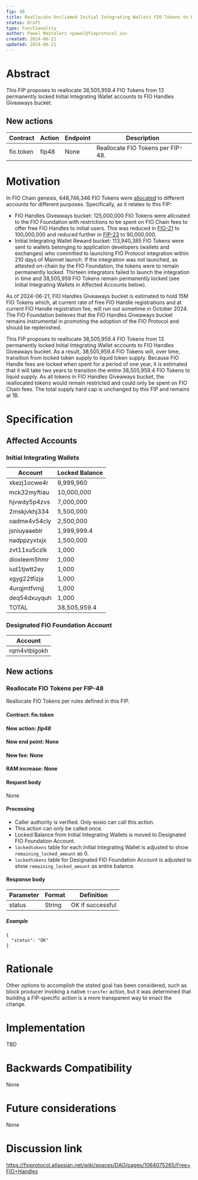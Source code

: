 ```yaml
---
fip: 48
title: Reallocate Uncliamed Initial Integrating Wallets FIO Tokens to FIO Handles Giveaways
status: Draft
type: Functionality
author: Pawel Mastalerz <pawel@fioprotocol.io>
created: 2024-06-21
updated: 2024-06-21
---
```


# Abstract
This FIP proposes to reallocate 38,505,959.4 FIO Tokens from 13 permanently locked Initial Integrating Wallet accounts to FIO Handles Giveaways bucket.

## New actions
|Contract|Action|Endpoint|Description|
|---|---|---|---|
|fio.token|fip48|None|Reallocate FIO Tokens per FIP-48.|

# Motivation
In FIO Chain genesis, 648,746,346 FIO Tokens were [allocated](https://fio.net/token/distribution) to different accounts for different purposes. Specifically, as it relates to this FIP:
* FIO Handles Giveaways bucket: 125,000,000 FIO Tokens were allcoated to the FIO Foundation with restrictions to be spent on FIO Chain fees to offer free FIO Handles to initial users. This was reduced in [FIO-21](https://github.com/fioprotocol/fips/blob/master/fip-0021.md) to 100,000,000 and reduced further in [FIP-23](https://github.com/fioprotocol/fips/blob/master/fip-0023.md) to 90,000,000.
* Initial Integrating Wallet Reward bucket: 113,940,385 FIO Tokens were sent to wallets belonging to application developers (wallets and exchanges) who committed to launching FIO Protocol integration within 210 days of Mainnet launch. If the integration was not launched, as attested on-chain by the FIO Foundation, the tokens were to remain permanently locked. Thirteen integrators failed to launch the integration in time and 38,505,959 FIO Tokens remain permanently locked (see Initial Integrating Wallets in Affected Accounts below).

As of 2024-06-21, FIO Handles Giveaways bucket is estimated to hold 15M FIO Tokens which, at current rate of free FIO Handle registrations and at current FIO Handle registration fee, will run out sometime in October 2024. The FIO Foundation believes that the FIO Handles Giveaways bucket remains instrumental in promoting the adoption of the FIO Protocol and should be replenished.

This FIP proposes to reallocate 38,505,959.4 FIO Tokens from 13 permanently locked Initial Integrating Wallet accounts to FIO Handles Giveaways bucket. As a result, 38,505,959.4 FIO Tokens will, over time, transition from locked token supply to liquid token supply. Because FIO Handle fees are locked when spent for a period of one year, it is estimated that it will take two years to transition the entire 38,505,959.4 FIO Tokens to liquid supply. As all tokens in FIO Handles Giveaways bucket, the reallocated tokens would remain restricted and could only be spent on FIO Chain fees. The total supply hard cap is unchanged by this FIP and remains at 1B.

# Specification
## Affected Accounts
### Initial Integrating Wallets
|Account|Locked Balance|
|---|---|
|xkezj1ocwe4r|9,999,960|
|mck32myftiau|10,000,000|
|hjvwdy5p4zvs|7,000,000|
|2mskjvkhj334|5,500,000|
|oadme4v54cly|2,500,000|
|jsniuyaaeblr|1,999,999.4|
|nadppzyxtxjx|1,500,000|
|zvt11xu5czlk|1,000|
|dioxleem5hmr|1,000|
|iud1tjwtt2ey|1,000|
|xgyg22tfizja|1,000|
|4urqjmtfvmjj|1,000|
|deq54dxuyquh|1,000|
|TOTAL|38,505,959.4|
### Designated FIO Foundation Account
|Account|
|---|
|rqm4vtblgokh|

## New actions
### Reallocate FIO Tokens per FIP-48
Reallocate FIO Tokens per rules defined in this FIP.
#### Contract: fio.token
#### New action: *fip48*
#### New end point: None
#### New fee: None
#### RAM increase: None
#### Request body
None
#### Processing
* Caller authority is verified. Only eosio can call this action.
* This action can only be called once.
* Locked Balance from Initial Integrating Wallets is moved to Designated FIO Foundation Account.
* `lockedtokens` table for each Initial Integrating Wallet is adjusted to show `remaining_locked_amount` as 0.
* `lockedtokens` table for Designated FIO Foundation Account is adjusted to show `remaining_locked_amount` as entire balance.
#### Response body
|Parameter|Format|Definition|
|---|---|---|
|status|String|OK if successful|
##### Example
```
{
  "status": "OK"
}
```

# Rationale
Other options to accomplish the stated goal has been considered, such as block producer invoking a native `transfer` action, but it was determined that building a FIP-specific action is a more transparent way to enact the change.

# Implementation
TBD

# Backwards Compatibility
None

# Future considerations
None

# Discussion link
https://fioprotocol.atlassian.net/wiki/spaces/DAO/pages/1064075265/Free+FIO+Handles

